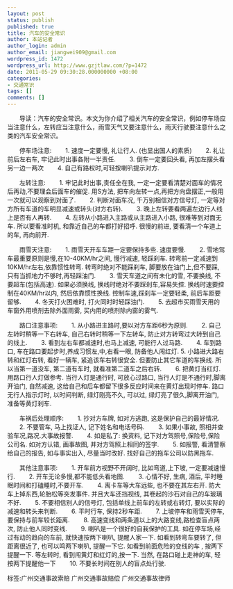```yaml
---
layout: post
status: publish
published: true
title: 汽车的安全常识
author: 本站记者
author_login: admin
author_email: jiangwei909@gmail.com
wordpress_id: 1472
wordpress_url: http://www.gzjtlaw.com/?p=1472
date: 2011-05-29 09:30:28.000000000 +08:00
categories:
- 交通常识
tags: []
comments: []
---
```

　　导读：汽车的安全常识。本文为你介绍了相关汽车的安全常识，例如停车场应当注意什么，左转应当注意什么，雨雪天气又要注意什么，雨天行驶要注意什么之类的汽车安全常识。　　停车场注意:　　1. 速度一定要慢, 礼让行人. (也显出国人的素质)　　2. 礼让前后左右车, 牢记此时出事各附一半责任.　　3. 倒车一定要回头看, 再加左摆头看另一边一两次　　4. 自己有路权时,可轻按喇叭提示对方.　　左转注意:　　1. 牢记此时出事,责任全在我, 一定一定要看清楚对面车的情况后再动,不要理会后面车的催促. 用S方法, 把车向左转一点,再把方向盘摆正,一般用一次就可以观察到对面了.　　2. 判断对面车况, 千万别相信对方信号灯, 一定等对方所有车道的车明显减速或转头(对方右转).　　3. 晚上左转要看两遍左边行人线上是否有人再转.　　4. 左转从小路进入主路或从主路进入小路, 很难等到对面无车. 所以要看准时机, 和靠近自己的车都打好招呼. 很慢的前进, 要看清一个车道上的车, 再向前开.　　雨雪天注意:　　1. 雨雪天开车车距一定要保持多些. 速度要慢.　　2. 雪地驾车最重要原则是慢,在10-40KM&#47;hr之间, 慢行减速, 轻踩刹车. 转弯前一定减速到10KM&#47;hr左右,依靠惯性转弯. 转弯时绝对不能踩刹车, 脚要放在油门上,但不要踩, 只有当抓地力不够时,再轻踩油门.　　3. 雪天车道之间有未化的雪, 不要换线, 不要超车(包括高速). 如果必须换线, 换线时绝对不要踩刹车,容易失控. 换线时速要控制在40KM&#47;hr以内, 然后依靠惯性换线. 控制车速,踩刹车一定要轻柔, 前后车距要留够.　　4. 冬天打火困难时, 打火同时时轻踩油门.　　5. 去超市买雨雪天用的车窗外用喷剂去除外面雨雾, 买内用的喷剂除内窗的雾气.　　路口注意事项:　　1. 从小路进主路时,要以对方车距6秒为原则.　　2. 自己左转时稍等一下右转车, 自己右转时稍等一下左转车, 防止对方转弯过大转到自己的线上.　　3. 看到左右车都减速时,也马上减速, 可能行人过马路.　　4. 车到路口, 车在路口要起步时,养成习惯左,中,右看一眼, 防备他人闯红灯. 5. 小路进大路右转和红灯右转, 看好一辆车, 紧追该车右转很安全. 但要防止其它车道的车换线. 所以当第一道没车, 第二道有车时, 就看准第二道车之后右转.　　6. 把黄灯当红灯. 用路口行人灯做参考. 当行人灯是通行时, 可放心过路口, 当行人灯是不通行时,脚离开油门, 自然减速, 这给自己和后车都留下很多反应时间来在黄灯出现时停车. 路口无行人指示灯时, 以时间判断, 绿灯刚亮不久, 可以过, 绿灯亮了很久,脚离开油门, 准备等黄灯刹车.　　车祸后处理顺序:　　1. 抄对方车牌, 如对方逃跑, 这是保护自己的最好情况.　　2. 不要管车, 马上找证人, 记下姓名和电话号码.　　3. 如果小事故, 照相并查验车况,路况.大事故报警.　　4. 如是私了: 换资料, 记下对方驾照号,保险号,保险公司名. 如对方认错, 画事故图, 并对方驾照上相同的签字.　　5. 如报警, 看清警察给自己的报告, 如与事实出入, 尽量当时改好. 找好自己的拖车公司以防黑拖车.　　其他注意事项:　　1. 开车前方视野不开阔时, 比如弯道,上下坡, 一定要减速慢行.　　2. 开车无论多慢,都不能低头看地图.　　3. 心情不好, 生病, 酒后, 平时睡眠时间和打磕睡时,不要开车.　　4. 离卡车等大车远些, 也不要在其左右开. 防大车上掉东西,轮胎松等突发事件. 并且大车还挡视线, 其卷起的沙石对自己的车玻璃不好.　　5. 不要相信别人的信号灯, 包括单线上前车的左转或右转灯, 要以实际的减速和转头来判断.　　6. 平时行车, 保持2秒车距.　　7. 上坡停车和雨雪天停车, 要保持与前车较长距离.　　8. 高速变线和两条道以上的大路变线,路检查盲点两次, 防止他人同时变线.　　9. 喇叭是一个很好的自我保护的工具. 如在停车场,经过有动的趋向的车前, 就快速按两下喇叭, 提醒人家一下. 如看到转弯车要转了, 但距离很近了, 也可以鸣两下喇叭, 提醒一下它. 如看到前面危险的变线的车 , 按两下提醒一下. 等左转时, 看到闯黄灯和红灯的,按一下. 当然, 在路口碰上走神的车, 轻按两下提醒他一下　　10. 不要长时间在别人的盲点处行驶.标签:广州交通事故索赔 广州交通事故赔偿 广州交通事故律师
